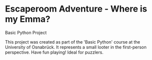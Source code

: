 # Escaperoom Adventure - Where is my Emma? 
Basic Python Project

This project was created as part of the 'Basic Python' course at the University of Osnabrück.
It represents a small looter in the first-person perspective. Have fun playing! Ideal for puzzlers.
